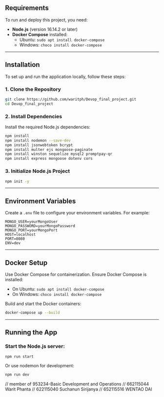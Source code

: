 
## Requirements
To run and deploy this project, you need:
- **Node.js** (version 16.14.2 or later)
- **Docker Compose** installed:
  - Ubuntu: `sudo apt install docker-compose`
  - Windows: `choco install docker-compose`

---

## Installation
To set up and run the application locally, follow these steps:

### 1. Clone the Repository
```bash
git clone https://github.com/waritph/Devop_final_project.git
cd Devop_final_project
```

### 2. Install Dependencies
Install the required Node.js dependencies:
```bash
npm install
npm install nodemon --save-dev
npm install jsonwebtoken bcrypt
npm install multer ejs mongoose-paginate
npm install winston sequelize mysql2 promptpay-qr
npm install express mongoose dotenv cors
```

### 3. Initialize Node.js Project
```bash
npm init -y
```

---

## Environment Variables
Create a `.env` file to configure your environment variables. For example:
```env
MONGO_USER=yourMongoUser
MONGO_PASSWORD=yourMongoPassword
MONGO_PORT=yourMongoPort
HOST=localhost
PORT=8080
ENV=dev
```

---

## Docker Setup
Use Docker Compose for containerization. Ensure Docker Compose is installed:
- On Ubuntu: `sudo apt install docker-compose`
- On Windows: `choco install docker-compose`

Build and start the Docker containers:
```bash
docker-compose up --build
```

---

## Running the App
### Start the Node.js server:
```bash
npm run start
```
Or use nodemon for development:
```bash
npm run dev
```

// member of 953234-Basic Development and Operations 
// 662115044 Warit Phanta
// 622115040 Suchanun Sirijanya
// 652115516 WENTAO DAI

